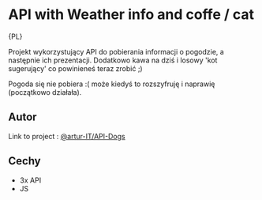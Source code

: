 # API with Weather info and coffe / cat

{PL}

Projekt wykorzystujący API do pobierania informacji o pogodzie, a następnie ich prezentacji.
Dodatkowo kawa na dziś i losowy 'kot sugerujący' co powinieneś teraz zrobić ;)

Pogoda się nie pobiera :( może kiedyś to rozszyfruję i naprawię (początkowo działała).



## Autor

Link to project : [@artur-IT/API-Dogs](https://github.com/artur-IT/AJAX-my_Fetch_project)


## Cechy

- 3x API
- JS
